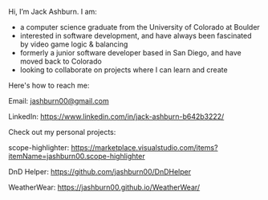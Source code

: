   Hi, I’m Jack Ashburn. I am:
  
- a computer science graduate from the University of Colorado at Boulder 
- interested in software development, and have always been fascinated by video game logic & balancing
- formerly a junior software developer based in San Diego, and have moved back to Colorado
- looking to collaborate on projects where I can learn and create  

Here's how to reach me:

  Email: jashburn00@gmail.com
  
  LinkedIn: https://www.linkedin.com/in/jack-ashburn-b642b3222/

Check out my personal projects:

  scope-highlighter: https://marketplace.visualstudio.com/items?itemName=jashburn00.scope-highlighter

  DnD Helper: https://github.com/jashburn00/DnDHelper
  
  WeatherWear: https://jashburn00.github.io/WeatherWear/
<!---
jashburn00/jashburn00 is a ✨ special ✨ repository because its `README.md` (this file) appears on your GitHub profile.
You can click the Preview link to take a look at your changes.
--->
